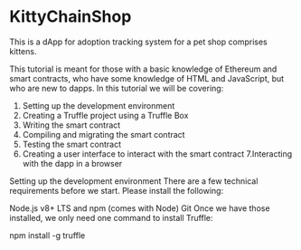 # KittyChainShop
This is a dApp for adoption tracking system  for a pet shop comprises kittens.

This tutorial is meant for those with a basic knowledge of Ethereum and smart contracts, who have some knowledge of HTML and JavaScript, but who are new to dapps.
In this tutorial we will be covering:

1. Setting up the development environment
2. Creating a Truffle project using a Truffle Box
3. Writing the smart contract
4. Compiling and migrating the smart contract
5. Testing the smart contract
6. Creating a user interface to interact with the smart contract
7.Interacting with the dapp in a browser

Setting up the development environment
There are a few technical requirements before we start.
Please install the following:

Node.js v8+ LTS and npm (comes with Node)
Git
Once we have those installed, we only need one command to install Truffle:


npm install -g truffle
